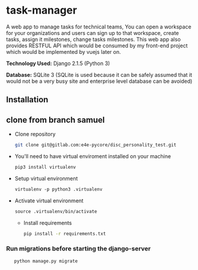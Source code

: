 # task-manager
A web app to manage tasks for technical teams, You can open a workspace for your organizations
 and users can sign up to that workspace, create tasks, assign it milestones, change tasks milestones.
 This web app also provides RESTFUL API which would be consumed by my front-end project which would be implemented by vuejs later on. 

**Technology Used:** Django 2.1.5 (Python 3)

 **Database:** SQLite 3 (SQLite is used because it can be safely assumed that it would not be a very busy site and enterprise level database can be avoided)



## Installation
## clone from branch samuel 

- Clone repository

    ```bash
    git clone git@gitlab.com:e4e-pycore/disc_personality_test.git
    ```
- You'll need to have virtual enviroment installed on your machine  

    ```python
    pip3 install virtualenv
    
    ```


- Setup virtual environment

    ```markdown
    virtualenv -p python3 .virtualenv
    
    ```

    

- Activate virtual environment

    ```markdown
    source .virtualenv/bin/activate
    
    ```

    
    

   - Install requirements
    
        ```bash
        pip install -r requirements.txt
        ```


### Run migrations before starting the django-server

```python
   python manage.py migrate
```

    
 
 
